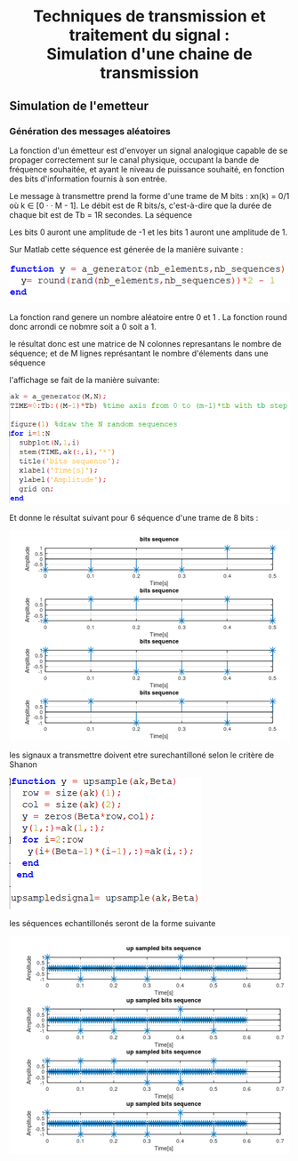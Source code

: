 
<center> <h1>Techniques de transmission et traitement du signal : </br> <center>Simulation d'une chaine de transmission</center> </h1> </center>
<h2> Simulation de l'emetteur</h2>
<h3> Génération des messages aléatoires</h3>
<p>La fonction d'un émetteur est d'envoyer un signal analogique capable de se propager correctement sur le canal physique, occupant la bande de fréquence souhaitée, et ayant le niveau de puissance souhaité, en fonction des bits d'information fournis à son entrée.</p>
<p>Le message à transmettre prend la forme d'une trame de M bits : xn(k) = 0/1 où k ∈ [0 · · M - 1]. Le débit est de R bits/s, c'est-à-dire que la durée de chaque bit est de Tb = 1R secondes. La séquence</p>
<p>Les bits 0 auront une amplitude de -1 et les bits 1 auront une amplitude de 1.</p>
<p>Sur Matlab cette séquence est génerée de la manière suivante :</p>
<img src="ak_genrator.png" />
<p>La fonction rand genere un nombre aléatoire entre  0 et 1 . La fonction round donc arrondi ce nobmre soit a 0 soit a 1. </p>
<p>le résultat donc est une matrice de N colonnes represantans le nombre de séquence; et de M lignes représantant le nombre d'élements dans une séquence </p>
<p>l'affichage se fait de la manière suivante:</p>
<img src="ak_display.png" />
<p> Et donne le résultat suivant pour 6 séquence d'une trame de 8 bits :</p>
<img src="ak_sequence.png" />
<p>les signaux a transmettre doivent etre surechantilloné selon le critère de Shanon</p>
<img src="upsample.png" />
<p>les séquences echantillonés seront de la forme suivante</p>
<img src="upsampled.png" />



